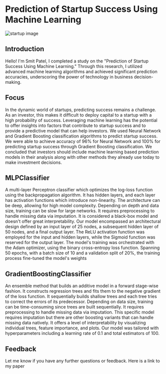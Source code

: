# Prediction of Startup Success Using Machine Learning

![startup image](https://static.vecteezy.com/system/resources/previews/002/142/408/non_2x/concept-of-a-startup-community-teamwork-discussion-of-issues-generation-of-ideas-creativity-young-men-and-women-work-together-flat-cartoon-illustration-vector.jpg)

## Introduction
Hello! I'm Smit Patel, I completed a study on the "Prediction of Startup Success Using Machine Learning." Through this research, I utilized advanced machine learning algorithms and achieved significant prediction accuracies, underscoring the power of technology in business decision-making. 

## Focus
 In the dynamic world of startups, predicting success remains a challenge. As an investor, this makes it difficult to deploy capital to a startup with a high probability of success. Leveraging machine learning has the potential to offer insights into factors that contribute to startup success and to provide a predictive model that can help investors. We used Neural Network and Gradient Boosting classification algorithms to predict startup success.  We were able to achieve accuracy of 96% for Neural Network and 100% for predicting startup success through Gradient Boosting classification. We concluded that investors should include machine learning based prediction models in their analysis along with other methods they already use today to make investment decisions.


## MLPClassifier
A multi-layer Perceptron classifier which optimizes the log-loss function using the backpropagation algorithm. It has hidden layers, and each layer has activation functions which introduce non-linearity.  The architecture can be deep, allowing for high model complexity. Depending on depth and data size, training can be slow for large networks. It requires preprocessing to handle missing data via imputation. It is considered a black-box model and doesn't offer great interpretability.  Our model encompassed an architectural design defined by an input layer of 25 nodes, a subsequent hidden layer of 50 nodes, and a final output layer. The ReLU activation function was employed for the input and hidden layers, while the Sigmoid function was reserved for the output layer. The model's training was orchestrated with the Adam optimizer, using the binary cross-entropy loss function. Spanning 50 epochs, with a batch size of 10 and a validation split of 20%, the training process fine-tuned the model's weights

## GradientBoostingClassifier

An ensemble method that builds an additive model in a forward stage-wise fashion. It constructs regression trees and fits them to the negative gradient of the loss function. It sequentially builds shallow trees and each tree tries to correct the errors of its predecessor. Depending on data size, training can be time-consuming since trees are built sequentially. It requires preprocessing to handle missing data via imputation. This specific model requires imputation but there are other boosting variants that can handle missing data natively. It offers a level of interpretability by visualizing individual trees, feature importance, and plots. Our model was tailored with hyperparameters including a learning rate of 0.1 and total estimators of 100.

## Feedback
Let me know if you have any further questions or feedback. Here is a link to my paper
